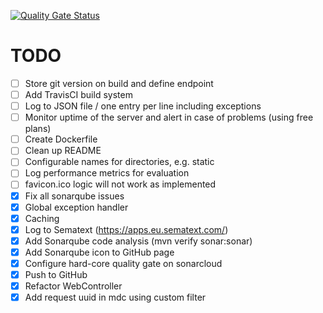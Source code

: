 [![Quality Gate Status](https://sonarcloud.io/api/project_badges/measure?project=mlesniak_markdown-java&metric=alert_status)](https://sonarcloud.io/dashboard?id=mlesniak_markdown-java)

# TODO

- [ ] Store git version on build and define endpoint
- [ ] Add TravisCI build system
- [ ] Log to JSON file / one entry per line including exceptions
- [ ] Monitor uptime of the server and alert in case of problems (using free plans)
- [ ] Create Dockerfile
- [ ] Clean up README
- [ ] Configurable names for directories, e.g. static
- [ ] Log performance metrics for evaluation
- [ ] favicon.ico logic will not work as implemented
- [X] Fix all sonarqube issues
- [X] Global exception handler
- [X] Caching
- [X] Log to Sematext (https://apps.eu.sematext.com/)
- [X] Add Sonarqube code analysis (mvn verify sonar:sonar)
- [X] Add Sonarqube icon to GitHub page
- [X] Configure hard-core quality gate on sonarcloud
- [X] Push to GitHub
- [X] Refactor WebController
- [X] Add request uuid in mdc using custom filter
